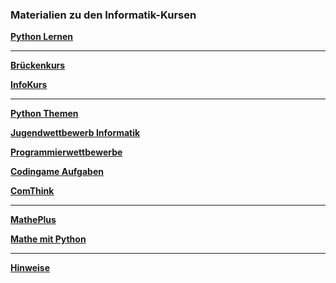 ### Materialien zu den Informatik-Kursen


**[Python Lernen]( https://ktheu.github.io/PythonLernen/)**

---

**[Brückenkurs]( https://ktheu.github.io/Brueckenkurs/)**

**[InfoKurs](https://github.com/ktheu/InfoKurs/blob/gh-pages/README.md)**

---

**[Python Themen](https://ktheu.github.io/PythonThemen/)**

**[Jugendwettbewerb Informatik](https://ktheu.github.io/jwinf/)**

**[Programmierwettbewerbe](https://ktheu.github.io/Programmierwettbewerbe/)**

**[Codingame Aufgaben](https://github.com/ktheu/InfoKurs/blob/gh-pages/Codingame/codingame.md)**

**[ComThink](https://ktheu.github.io/comThink/)**

---

**[MathePlus](https://ktheu.github.io/MathePlus/)**

**[Mathe mit Python](https://ktheu.github.io/MatheMitPython/)**

---

**[Hinweise](https://github.com/ktheu/InfoKurs/blob/gh-pages/hinweise.md)**



